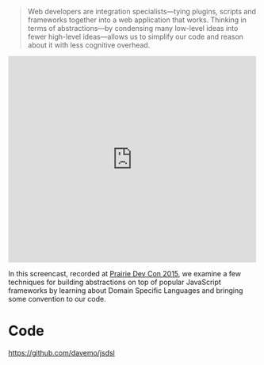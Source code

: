 > Web developers are integration specialists—tying plugins, scripts and frameworks together into a web application that works. Thinking in terms of abstractions—by condensing many low-level ideas into fewer high-level ideas—allows us to simplify our code and reason about it with less cognitive overhead.

<iframe src="http://www.youtube.com/embed/EOksrrySfwI?wmode=transparent" allowfullscreen frameborder="0" height="417" width="500"></iframe>

In this screencast, recorded at [Prairie Dev Con 2015](prairiedevcon.com), we examine a few techniques for building abstractions on top of popular JavaScript frameworks by learning about Domain Specific Languages and bringing some convention to our code.

# Code

https://github.com/davemo/jsdsl